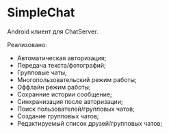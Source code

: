 # SimpleChat
Android клиент для ChatServer.

Реализовано:
* Автоматическая авторизация;
* Передача текста/фотографий;
* Групповые чаты; 
* Многопользовательский режим работы;
* Оффлайн режим работы;
* Сохранние истории сообщение;
* Cинхранизация после авторизации;
* Поиск пользователей/групповых чатов;
* Создание групповых чатов;
* Редактируемый список друзей/групповых чатов;
